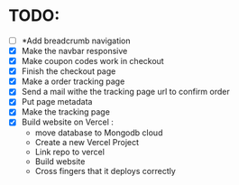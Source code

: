 
# TODO:

 - [ ] *Add breadcrumb navigation
 - [x] Make the navbar responsive
 - [x] Make coupon codes work in checkout
 - [x] Finish the checkout page
 - [x] Make a order tracking page
 - [x] Send a mail withe the tracking page url to confirm order
 - [x] Put page metadata
 - [x] Make the tracking page
 - [x] Build website on Vercel :
    * move database to Mongodb cloud
    * Create a new Vercel Project
    * Link repo to vercel
    * Build website
    * Cross fingers that it deploys correctly